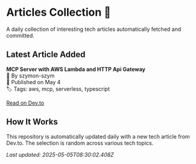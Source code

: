 # Articles Collection 📗

A daily collection of interesting tech articles automatically fetched and committed.

## Latest Article Added

**MCP Server with AWS Lambda and HTTP Api Gateway**  
👤 By szymon-szym  
📅 Published on May 4  
🏷 Tags: aws, mcp, serverless, typescript  

[Read on Dev.to](https://dev.to/aws-builders/mcp-server-with-aws-lambda-and-http-api-gateway-1j49)

## How It Works

This repository is automatically updated daily with a new tech article from Dev.to. The selection is random across various tech topics.

_Last updated: 2025-05-05T08:30:02.408Z_
